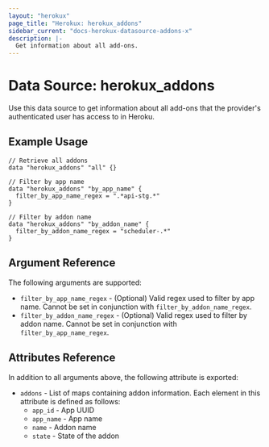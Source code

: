 ```yaml
---
layout: "herokux"
page_title: "Herokux: herokux_addons"
sidebar_current: "docs-herokux-datasource-addons-x"
description: |-
  Get information about all add-ons.
---
```


# Data Source: herokux_addons

Use this data source to get information about all add-ons that the provider's authenticated
user has access to in Heroku.

## Example Usage

```hcl-terraform
// Retrieve all addons
data "herokux_addons" "all" {}

// Filter by app name
data "herokux_addons" "by_app_name" {
  filter_by_app_name_regex = ".*api-stg.*"
}

// Filter by addon name
data "herokux_addons" "by_addon_name" {
  filter_by_addon_name_regex = "scheduler-.*"
}
```

## Argument Reference

The following arguments are supported:

* `filter_by_app_name_regex` - (Optional) Valid regex used to filter by app name.
  Cannot be set in conjunction with `filter_by_addon_name_regex`.
* `filter_by_addon_name_regex` - (Optional) Valid regex used to filter by addon name.
  Cannot be set in conjunction with `filter_by_app_name_regex`.

## Attributes Reference

In addition to all arguments above, the following attribute is exported:

* `addons` - List of maps containing addon information. Each element in this attribute is defined as follows:
    * `app_id` - App UUID
    * `app_name` - App name
    * `name` - Addon name
    * `state` - State of the addon
